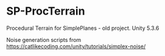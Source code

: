# SP-ProcTerrain
Procedural Terrain for SimplePlanes - old project.
Unity 5.3.6

Noise generation scripts from https://catlikecoding.com/unity/tutorials/simplex-noise/
